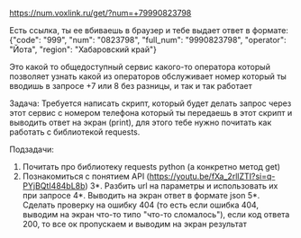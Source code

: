 https://num.voxlink.ru/get/?num=+79990823798

Есть ссылка, ты ее вбиваешь в браузер и тебе выдает ответ в формате:
{"code": "999", "num": "0823798", "full_num": "9990823798", "operator": "Йота", "region": "Хабаровский край"}

Это какой то общедоступный сервис какого-то оператора который позволяет узнать какой из операторов обслуживает номер который ты вводишь в запросе
+7 или 8 без разницы, и так и так работает

Задача:
Требуется написать скрипт, который будет делать запрос через этот сервис с номером телефона который ты передаешь в этот скрипт и выводить ответ на экран (print), для этого тебе нужно почитать как работать с библиотекой requests.

Подзадачи:
1. Почитать про библиотеку requests python (а конкретно метод get)
2. Познакомиться с понятием API (https://youtu.be/fXa_2rllZTI?si=q-PYjBQtI484bL8b)
3*. Разбить url на параметры и использовать их при запросе
4*. Выводить на экран ответ в формате json
5*. Сделать проверку на ошибку 404 (то есть если ошибка 404, выводим на экран что-то типо "что-то сломалось"), если код ответа 200, то все ок пропускаем и выводим на экран результат
